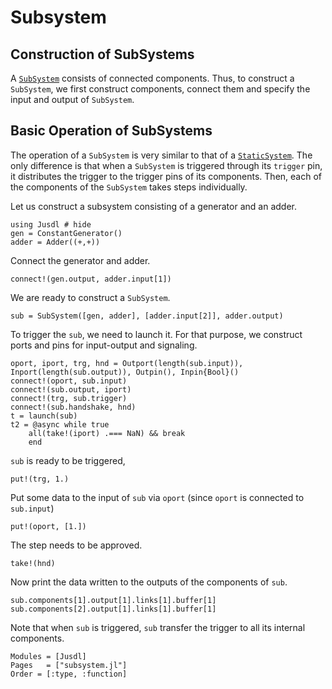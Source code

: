 # Subsystem

## Construction of SubSystems
A [`SubSystem`](@ref) consists of connected components. Thus, to construct a `SubSystem`, we first construct components, connect them and specify the input and output of `SubSystem`.


## Basic Operation of SubSystems

The operation of a `SubSystem` is very similar to that of a [`StaticSystem`](@ref). The only difference is that when a `SubSystem` is triggered through its `trigger` pin, it distributes the trigger to the trigger pins of its components. Then, each of the components of the `SubSystem` takes steps individually.

Let us construct a subsystem consisting of a generator and an adder. 
```@repl subsystem_ex
using Jusdl # hide 
gen = ConstantGenerator()
adder = Adder((+,+))
```
Connect the generator and adder.
```@repl subsystem_ex 
connect!(gen.output, adder.input[1])
```
We are ready to construct a `SubSystem`.
```@repl subsystem_ex
sub = SubSystem([gen, adder], [adder.input[2]], adder.output)
```
To trigger the `sub`, we need to launch it. For that purpose, we construct ports and pins for input-output and signaling.
```@repl subsystem_ex
oport, iport, trg, hnd = Outport(length(sub.input)), Inport(length(sub.output)), Outpin(), Inpin{Bool}()
connect!(oport, sub.input)
connect!(sub.output, iport)
connect!(trg, sub.trigger)
connect!(sub.handshake, hnd)
t = launch(sub)
t2 = @async while true 
    all(take!(iport) .=== NaN) && break 
    end
```
`sub` is ready to be triggered,
```@repl subsystem_ex
put!(trg, 1.)
```
Put some data to the input of `sub` via `oport` (since `oport` is connected to `sub.input`)
```@repl subsystem_ex 
put!(oport, [1.])
```
The step needs to be approved.
```@repl subsystem_ex
take!(hnd)
```
Now print the data written to the outputs of the components of `sub`.
```@repl subsystem_ex 
sub.components[1].output[1].links[1].buffer[1]
sub.components[2].output[1].links[1].buffer[1]
```
Note that when `sub` is triggered, `sub` transfer the trigger to all its internal components.

```@autodocs
Modules = [Jusdl]
Pages   = ["subsystem.jl"]
Order = [:type, :function]
```